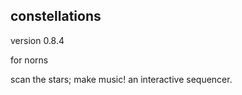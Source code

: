 ## constellations

version 0.8.4

for norns

scan the stars; make music! an interactive sequencer. 

